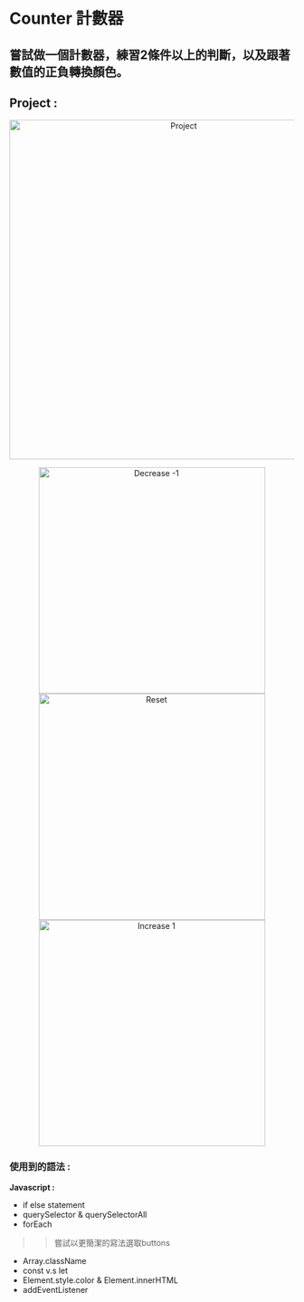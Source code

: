 # Counter 計數器
**嘗試做一個計數器，練習2條件以上的判斷，以及跟著數值的正負轉換顏色。**
---
## Project :
<p align = "center">
 <img src="https://github.com/TYTforCoding/FrontEnd-Practice/blob/main/2_Counter/demo/1.png" alt="Project" height=600px>
</p>

<p display = flex align = "center">
 <img src="https://github.com/TYTforCoding/FrontEnd-Practice/blob/main/2_Counter/demo/4.png" alt="Decrease -1" height=400px>
 <img src="https://github.com/TYTforCoding/FrontEnd-Practice/blob/main/2_Counter/demo/5.png" alt="Reset" height=400px>
 <img src="https://github.com/TYTforCoding/FrontEnd-Practice/blob/main/2_Counter/demo/2.png" alt="Increase 1" height=400px>
</p>
 
### 使用到的語法 : 
**Javascript :**
  * if else statement
  * querySelector & querySelectorAll
  * forEach
   >> 嘗試以更簡潔的寫法選取buttons
  * Array.className
  * const v.s let
  * Element.style.color & Element.innerHTML
  * addEventListener

